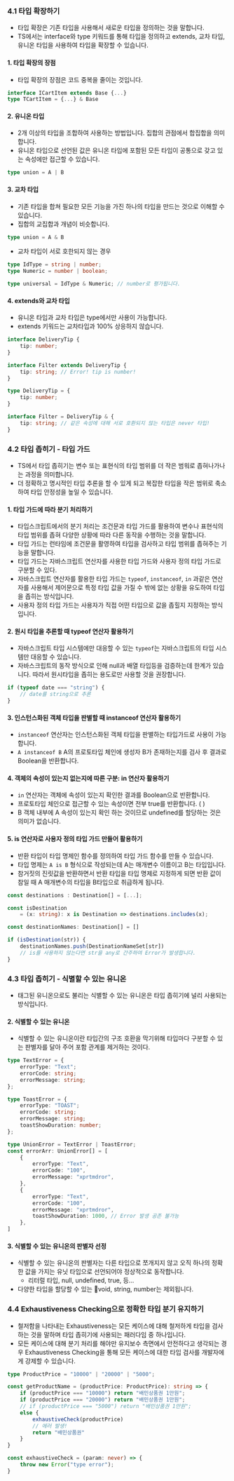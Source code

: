 ### 4.1 타입 확장하기
- 타입 확장은 기존 타입을 사용해서 새로운 타입을 정의하는 것을 말합니다. 
- TS에서는 interface와 type 키워드를 통해 타입을 정의하고 extends, 교차 타입, 유니온 타입을 사용하여 타입을 확장할 수 있습니다. 

#### 1. 타입 확장의 장점
- 타입 확장의 장점은 코드 중복을 줄이는 것입니다. 
```typescript
interface ICartItem extends Base {...}
type TCartItem = {...} & Base
```

#### 2. 유니온 타입
- 2개 이상의 타입을 조합하여 사용하는 방법입니다. 집합의 관점에서 합집합을 의미합니다. 
- 유니온 타입으로 선언된 값은 유니온 타입에 포함된 모든 타입이 공통으로 갖고 있는 속성에만 접근할 수 있습니다. 
```typescript
type union = A | B
```

#### 3. 교차 타입
- 기존 타입을 합쳐 필요한 모든 기능을 가진 하나의 타입을 만드는 것으로 이해할 수 있습니다. 
- 집합의 교집합과 개념이 비슷합니다. 
```typescript
type union = A & B
```
- 교차 타입이 서로 호한되지 않는 경우
```typescript
type IdType = string | number;
type Numeric = number | boolean;

type universal = IdType & Numeric; // number로 평가됩니다. 
```

#### 4. extends와 교차 타입
- 유니온 타입과 교차 타입은 type에서만 사용이 가능합니다. 
- extends 키워드는 교차타입과 100% 상응하지 않습니다. 
``` typescript
interface DeliveryTip {
	tip: number;
}

interface Filter extends DeliveryTip {
	tip: string; // Error! tip is number!
}

type DeliveryTip = {
	tip: number;
}

interface Filter = DeliveryTip & {
	tip: string; // 같은 속성에 대해 서로 호환되지 않는 타입은 never 타입!
}
```

### 4.2 타입 좁히기 - 타입 가드
- TS에서 타입 좁히기는 변수 또는 표현식의 타입 범위를 더 작은 범워로 좁혀나가나는 과정을 의미합니다. 
- 더 정확하고 명시적인 타입 추론을 할 수 있게 되고 복잡한 타입을 작은 범위로 축소하여 타입 안정성을 높일 수 있습니다. 

#### 1. 타입 가드에 따라 분기 처리하기
- 타입스크립트에서의 분기 처리는 조건문과 타입 가드를 활용하여 변수나 표현식의 타입 범위를 좁혀 다양한 상황에 따라 다른 동작을 수행하는 것을 말합니다. 
- 타입 가드는 런타임에 조건문을 활영하여 타입을 검사하고 타입 범위를 좁혀주는 기능을 말합니다.
- 타입 가드는 자바스크립트 연산자를 사용한 타입 가드와 사용자 정의 타입 가드로 구분할 수 있다. 
- 자바스크립트 연산자를 활용한 타입 가드는 `typeof`, `instanceof`, `in` 과같은 연산자를 사용해서 제어문으로 특정 타입 값을 가질 수 밖에 없는 상황을 유도하여 타입을 좁히는 방식입니다. 
- 사용자 정의 타입 가드는 사용자가 직접 어떤 타입으로 값을 좁힐지 지정하는 방식입니다. 

#### 2. 원시 타입을 추론할 때 typeof 연산자 활용하기
- 자바스크립트 타입 시스템에만 대응할 수 있는 `typeof`는 자바스크립트의 타입 시스템만 대응할 수 있습니다.
- 자바스크립트의 동작 방식으로 인해 null과 배열 타입등을 검증하는데 한계가 있습니다. 따라서 원시타입을 좁히는 용도로만 사용할 것을 권장합니다.
```typescript
if (typeof date === "string") {
	// date를 string으로 추론
}
```

#### 3. 인스턴스화된 객체 타입을 판별할 때 instanceof 연산자 활용하기
- `instanceof` 연산자는 인스턴스화된 객체 타입을 판별하는 타입가드로 사용이 가능합니다. 
- `A instanceof B` A의 프로토타입 체인에 생성자 B가 존재하는지를 검사 후 결과로 Boolean을 반환합니다. 

#### 4. 객체의 속성이 있는지 없는지에 따른 구분: in 연산자 활용하기
- `in` 연산자는 객체에 속성이 있는지 확인한 결과를 Boolean으로 반환합니다. 
- 프로토타입 체인으로 접근할 수 있는 속성이면 전부 true를 반환합니다. (  )
- B 객체 내부에 A 속성이 있는지 확인 하는 것이므로 undefined를 할당하는 것은 의미가 없습니다. 

#### 5. is 연산자로 사용자 정의 타입 가드 만들어 활용하기
- 반환 타입이 타입 명제인 함수를 정의하여 타입 가드 함수를 만들 수 있습니다. 
- 타입 명제는 `A is B` 형식으로 작성되는데 A는 매개변수 이름이고 B는 타입입니다. 
- 참거짓의 진릿값을 반환하면서 반환 타입을 타입 명제로 지정하게 되면 반환 값이 참일 때 A 매개변수의 타입을 B타입으로 취급하게 됩니다. 
```typescript
const destinations : Destination[] = [...];

const isDestination 
	= (x: string): x is Destination => destinations.includes(x);

const destinationNames: Destination[] = []

if (isDestination(str)) {
	destinationNames.push(DestinationNameSet[str])
	// is를 사용하지 않는다면 str을 any로 간주하여 Error가 발생합니다. 
}
```

### 4.3 타입 좁히기 - 식별할 수 있는 유니온
- 태그된 유니온으로도 불리는 식별할 수 있는 유니온은 타입 좁히기에 널리 사용되는 방식입니다. 

#### 2. 식별할 수 있는 유니온
- 식별할 수 있는 유니온이란 타입간의 구조 호환을 막기위해 타입마다 구분할 수 있는 판별자를 달아 주어 포함 관계를 제거하는 것이다.
```typescript
type TextError = {
	errorType: "Text";
	errorCode: string;
	errorMessage: string;
};

type ToastError = {
	errorType: "TOAST";
	errorCode: string;
	errorMessage: string;
	toastShowDuration: number;
};

type UnionError = TextError | ToastError;
const errorArr: UnionError[] = [
	{
		errorType: "Text",
		errorCode: "100",
		errorMessage: "xprtmdror",
	},
	{
		errorType: "Text",
		errorCode: "100",
		errorMessage: "xprtmdror",
		toastShowDuration: 1000, // Error 발생 공존 불가능
	},
]
```
#### 3. 식별할 수 있는 유니온의 판별자 선정
- 식별할 수 있는 유니온의 판별자는 다른 타입으로 쪼개지지 않고 오직 하나의 정확한 값을 가지는 유닛 타입으로 선언되어야 정상적으로 동작합니다.
	- 리터럴 타입, null, undefined, true, 등...
- 다양한 타입을 할당할 수 있는 void, string, number는 제외됩니다. 

### 4.4 Exhaustiveness Checking으로 정확한 타입 분기 유지하기
- 철저함을 나타내는 Exhaustiveness는 모든 케이스에 대해 철저하게 타입을 검사하는 것을 말하며 타입 좁히기에 사용되는 패러다임 중 하나입니다. 
- 모든 케이스에 대해 분기 처리를 해야만 유지보수 측면에서 안전하다고 생각되는 경우 Exhaustiveness Checking을 통해 모든 케이스에 대한 타입 검사를 개발자에게 강제할 수 있습니다.
```typescript
type ProductPrice = "10000" | "20000" | "5000";

const getProductName = (productPrice: ProductPrice): string => {
	if (productPrice === "10000") return "배민상품권 1만원";
	if (productPrice === "20000") return "배민상품권 1만원";
	// if (productPrice === "5000") return "배민상품권 1만원";	
	else {
		exhaustiveCheck(productPrice)
		// 에러 발생!
		return "배민상품권"
	}
}

const exhaustiveCheck = (param: never) => {
	throw new Error("type error");
}
```